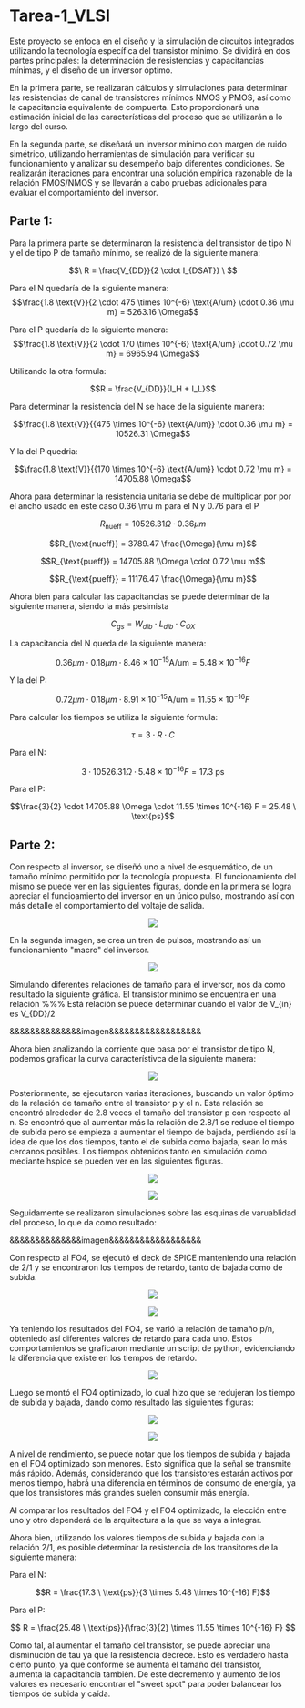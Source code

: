 # Tarea-1_VLSI
Este proyecto se enfoca en el diseño y la simulación de circuitos integrados utilizando la tecnología específica del transistor mínimo. Se dividirá en dos partes principales: la determinación de resistencias y capacitancias mínimas, y el diseño de un inversor óptimo.

En la primera parte, se realizarán cálculos y simulaciones para determinar las resistencias de canal de transistores mínimos NMOS y PMOS, así como la capacitancia equivalente de compuerta. Esto proporcionará una estimación inicial de las características del proceso que se utilizarán a lo largo del curso.

En la segunda parte, se diseñará un inversor mínimo con margen de ruido simétrico, utilizando herramientas de simulación para verificar su funcionamiento y analizar su desempeño bajo diferentes condiciones. Se realizarán iteraciones para encontrar una solución empírica razonable de la relación PMOS/NMOS y se llevarán a cabo pruebas adicionales para evaluar el comportamiento del inversor.

## Parte 1:
Para la primera parte se determinaron la resistencia del transistor de tipo N y el de tipo P de tamaño mínimo, se realizó de la siguiente manera:

$$\ R = \frac{V_{DD}}{2 \cdot I_{DSAT}} \ $$ 

Para el N quedaría de la siguiente manera:
$$\frac{1.8 \text{V}}{2 \cdot 475 \times 10^{-6} \text{A/um} \cdot 0.36 \mu m} = 5263.16  \Omega$$


Para el P quedaría de la siguiente manera:
$$\frac{1.8 \text{V}}{2 \cdot 170 \times 10^{-6} \text{A/um} \cdot 0.72 \mu m} = 6965.94  \Omega$$

Utilizando la otra formula:

$$R = \frac{V_{DD}}{I_H + I_L}$$

Para determinar la resistencia del N se hace de la siguiente manera:

$$\frac{1.8 \text{V}}{{475 \times 10^{-6} \text{A/um}} \cdot 0.36 \mu m}  = 10526.31 \Omega$$

Y la del P quedria:

$$\frac{1.8 \text{V}}{{170 \times 10^{-6} \text{A/um}} \cdot 0.72 \mu m} = 14705.88 \Omega$$

Ahora para determinar la resistencia unitaria se debe de multiplicar por por el ancho usado en este caso 0.36 \mu m para el N y 0.76 para el P 

$$R_{\text{nueff}} = 10526.31 \Omega \cdot 0.36 \mu m$$

$$R_{\text{nueff}} = 3789.47 \frac{\Omega}{\mu m}$$

$$R_{\text{pueff}} = 14705.88 \\Omega \cdot 0.72 \mu m$$

$$R_{\text{pueff}} = 11176.47 \frac{\Omega}{\mu m}$$

Ahora bien para calcular las capacitancias se puede determinar de la siguiente manera, siendo la más pesimista

$$C_{gs} = W_{dib} \cdot L_{dib} \cdot C_{OX}$$

La capacitancia del N queda de la siguiente manera:

$$0.36 \mu m \cdot 0.18 \mu m \cdot 8.46 \times 10^{-15} \text{A/um} = 5.48 \times 10^{-16} F $$

Y la del P:

$$0.72 \mu m \cdot 0.18 \mu m \cdot 8.91 \times 10^{-15} \text{A/um} = 11.55 \times 10^{-16} F $$

Para calcular los tiempos se utiliza la siguiente formula:

$$\tau = 3 \cdot R \cdot C$$

Para el N:

$$3 \cdot 10526.31 \Omega \cdot 5.48 \times 10^{-16} F = 17.3 \ \text{ps}$$

Para el P:

$$\frac{3}{2} \cdot 14705.88 \Omega \cdot 11.55 \times 10^{-16} F = 25.48 \ \text{ps}$$

## Parte 2:
Con respecto al inversor, se diseñó uno a nivel de esquemático, de un tamaño mínimo permitido por la tecnología propuesta. El funcionamiento del mismo se puede ver en las siguientes figuras, donde en la primera se logra apreciar el funcioamiento del inversor en un único pulso, mostrando así con más detalle el comportamiento del voltaje de salida.

<p align="center">
    <img src="https://github.com/Rmarino25/Tarea-1_VLSI/assets/110320407/40297304-6ed0-4d2c-b9e2-d01c9d4f35ec"/>
</p>

En la segunda imagen, se crea un tren de pulsos, mostrando así un funcionamiento "macro" del inversor.

<p align="center">
    <img src="https://github.com/Rmarino25/Tarea-1_VLSI/assets/110320407/dd250a39-cf4c-4e9f-8a62-de82065af6fb"/>
</p>

Simulando diferentes relaciones de tamaño para el inversor, nos da como resultado la siguiente gráfica. El transistor mínimo se encuentra en una relación %%%
Está relación se puede determinar cuando el valor de V_{in} es V_{DD}/2

&&&&&&&&&&&&&&imagen&&&&&&&&&&&&&&&&&&

Ahora bien analizando la corriente que pasa por el transistor de tipo N, podemos graficar la curva característivca de la siguiente manera:

<p align="center">
    <img src="https://github.com/Rmarino25/Tarea-1_VLSI/assets/110353604/ce6679be-bba1-4808-a52b-e00c02c8c602"/>
</p>

Posteriormente, se ejecutaron varias iteraciones, buscando un valor óptimo de la relación de tamaño entre el transistor p y el n. Esta relación se encontró alrededor de 2.8 veces el tamaño del transistor p con respecto al n. Se encontró que al aumentar más la relación de 2.8/1 se reduce el tiempo de subida pero se empieza a aumentar el tiempo de bajada, perdiendo así la idea de que los dos tiempos, tanto el de subida como bajada, sean lo más cercanos posibles. Los tiempos obtenidos tanto en simulación como mediante hspice se pueden ver en las siguientes figuras.

<p align="center">
    <img src="https://github.com/Rmarino25/Tarea-1_VLSI/assets/110320407/737b5224-d381-435d-9fe3-570fca60536c"/>
</p>

<p align="center">
    <img src="https://github.com/Rmarino25/Tarea-1_VLSI/assets/110320407/f30aa16d-900e-4dc8-945f-f7b0db4eb34e"/>
</p>

Seguidamente se realizaron simulaciones sobre las esquinas de varuablidad del proceso, lo que da como resultado:

&&&&&&&&&&&&&&imagen&&&&&&&&&&&&&&&&&&

Con respecto al FO4, se ejecutó el deck de SPICE manteniendo una relación de 2/1 y se encontraron los tiempos de retardo, tanto de bajada como de subida.

<p align="center">
    <img src="https://github.com/Rmarino25/Tarea-1_VLSI/assets/110320407/95561c92-9deb-4d0f-ab96-0c87133ee8c2"/>
</p>

<p align="center">
    <img src="https://github.com/Rmarino25/Tarea-1_VLSI/assets/110320407/8cf57f1d-4042-458b-8551-d7e78e301c2d"/>
</p>

 Ya teniendo los resultados del FO4, se varió la relación de tamaño p/n, obteniedo así diferentes valores de retardo para cada uno. Estos comportamientos se graficaron mediante un script de python, evidenciando la diferencia que existe en los tiempos de retardo.

<p align="center">
    <img src="https://github.com/Rmarino25/Tarea-1_VLSI/assets/110320407/3c271f1d-368f-4707-8a12-c6a5449f3967"/>
</p>

Luego se montó el FO4 optimizado, lo cual hizo que se redujeran los tiempo de subida y bajada, dando como resultado las siguientes figuras:

<p align="center">
    <img src="https://github.com/Rmarino25/Tarea-1_VLSI/assets/110353604/983c4f64-87e3-4cb4-853f-84b6a9fe7dbf"/>
</p>

<p align="center">
    <img src="https://github.com/Rmarino25/Tarea-1_VLSI/assets/110353604/4f2b4426-d4a3-4139-880d-ae37fb767024"/>
</p>

A nivel de rendimiento, se puede notar que los tiempos de subida y bajada en el FO4 optimizado son menores. Esto significa que la señal se transmite más rápido. Además, considerando que los transistores estarán activos por menos tiempo, habrá una diferencia en términos de consumo de energía, ya que los transistores más grandes suelen consumir más energía.

Al comparar los resultados del FO4 y el FO4 optimizado, la elección entre uno y otro dependerá de la arquitectura a la que se vaya a integrar.

Ahora bien, utilizando los valores tiempos de subida y bajada con la relación 2/1, es posible determinar la resistencia de los transitores de la siguiente manera:

Para el N:

$$R = \frac{17.3 \ \text{ps}}{3 \times 5.48 \times 10^{-16} F}$$

Para el P:

$$ R = \frac{25.48 \ \text{ps}}{\frac{3}{2} \times 11.55 \times 10^{-16} F} $$

Como tal, al aumentar el tamaño del transistor, se puede apreciar una disminución de tau ya que la resistencia decrece. Esto es verdadero hasta cierto punto, ya que conforme se aumenta el tamaño del transistor, aumenta la capacitancia también. De este decremento y aumento de los valores es necesario encontrar el "sweet spot" para poder balancear los tiempos de subida y caída.

